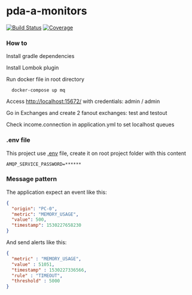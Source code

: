 # pda-a-monitors #

[![Build Status](https://travis-ci.org/tasima-uniritter/pda-a-monitors.svg?branch=master)](https://travis-ci.org/tasima-uniritter/pda-a-monitors) [![Coverage](https://sonarcloud.io/api/project_badges/measure?project=br.edu.uniritter%3Amonitors&metric=coverage)](https://sonarcloud.io/dashboard?id=br.edu.uniritter%3Amonitors)

### How to  ###

Install gradle dependencies

Install Lombok plugin

Run docker file in root directory
``` ssh
  docker-compose up mq
```

Access  [http://localhost:15672/](http://localhost:15672/)
with credentials: admin / admin

Go in Exchanges and create 2 fanout exchanges: test and testout

Check income.connection in application.yml to set localhost queues

### .env file

This project use [.env](https://github.com/cdimascio/java-dotenv) file, create it on root project folder
with this content

```
AMQP_SERVICE_PASSWORD=******
```

### Message pattern

The application expect an event like this:

```json
{
  "origin": "PC-0",
  "metric": "MEMORY_USAGE",
  "value": 500,
  "timestamp": 1530227658230
}
````

And send alerts like this:

```json
{
  "metric" : "MEMORY_USAGE",
  "value" : 51051,
  "timestamp" : 1530227336566,
  "rule" : "TIMEOUT",
  "threshold" : 5000
}
```
